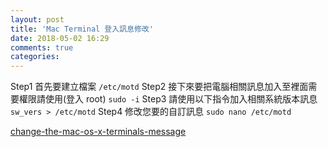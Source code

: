 ```yaml
---
layout: post
title: 'Mac Terminal 登入訊息修改'
date: 2018-05-02 16:29
comments: true
categories: 
---
```

Step1 首先要建立檔案 
`/etc/motd`
Step2 接下來要把電腦相關訊息加入至裡面需要權限請使用(登入 root)
`sudo -i`
Step3 請使用以下指令加入相關系統版本訊息
`sw_vers > /etc/motd`
Step4 修改您要的自訂訊息
`sudo nano /etc/motd`

[change-the-mac-os-x-terminals-message](http://osxdaily.com/2007/01/30/change-the-mac-os-x-terminals-message-of-the-day/)